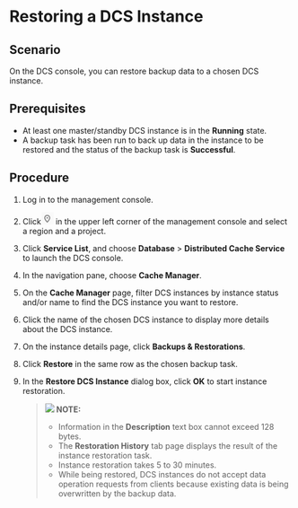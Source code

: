 # Restoring a DCS Instance<a name="EN-US_TOPIC_0237964732"></a>

## Scenario<a name="section17618221"></a>

On the DCS console, you can restore backup data to a chosen DCS instance.

## Prerequisites<a name="section24346266"></a>

-   At least one master/standby DCS instance is in the  **Running**  state.
-   A backup task has been run to back up data in the instance to be restored and the status of the backup task is  **Successful**.

## Procedure<a name="section17789802"></a>

1.  Log in to the management console.
2.  Click![](figures/icon-region.png)  in the upper left corner of the management console and select a region and a project.
3.  Click  **Service List**, and choose  **Database**  \>  **Distributed Cache Service**  to launch the DCS console.
4.  In the navigation pane, choose  **Cache Manager**.
5.  On the  **Cache Manager**  page, filter DCS instances by instance status and/or name to find the DCS instance you want to restore.
6.  Click the name of the chosen DCS instance to display more details about the DCS instance.
7.  On the instance details page, click  **Backups & Restorations**.
8.  Click  **Restore**  in the same row as the chosen backup task.
9.  In the  **Restore DCS Instance**  dialog box, click  **OK**  to start instance restoration.

    >![](/images/icon-note.gif) **NOTE:**   
    >-   Information in the  **Description**  text box cannot exceed 128 bytes.  
    >-   The  **Restoration History**  tab page displays the result of the instance restoration task.  
    >-   Instance restoration takes 5 to 30 minutes.  
    >-   While being restored, DCS instances do not accept data operation requests from clients because existing data is being overwritten by the backup data.  



